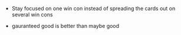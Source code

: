 
- Stay focused on one win con instead of spreading the cards out on several win cons

- gauranteed good is better than maybe good